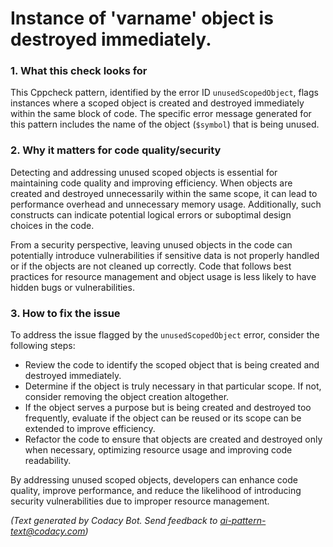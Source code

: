 # Instance of 'varname' object is destroyed immediately.

### 1. What this check looks for
This Cppcheck pattern, identified by the error ID `unusedScopedObject`, flags instances where a scoped object is created and destroyed immediately within the same block of code. The specific error message generated for this pattern includes the name of the object (`$symbol`) that is being unused.

### 2. Why it matters for code quality/security
Detecting and addressing unused scoped objects is essential for maintaining code quality and improving efficiency. When objects are created and destroyed unnecessarily within the same scope, it can lead to performance overhead and unnecessary memory usage. Additionally, such constructs can indicate potential logical errors or suboptimal design choices in the code.

From a security perspective, leaving unused objects in the code can potentially introduce vulnerabilities if sensitive data is not properly handled or if the objects are not cleaned up correctly. Code that follows best practices for resource management and object usage is less likely to have hidden bugs or vulnerabilities.

### 3. How to fix the issue
To address the issue flagged by the `unusedScopedObject` error, consider the following steps:
- Review the code to identify the scoped object that is being created and destroyed immediately.
- Determine if the object is truly necessary in that particular scope. If not, consider removing the object creation altogether.
- If the object serves a purpose but is being created and destroyed too frequently, evaluate if the object can be reused or its scope can be extended to improve efficiency.
- Refactor the code to ensure that objects are created and destroyed only when necessary, optimizing resource usage and improving code readability.

By addressing unused scoped objects, developers can enhance code quality, improve performance, and reduce the likelihood of introducing security vulnerabilities due to improper resource management.

_(Text generated by Codacy Bot. Send feedback to ai-pattern-text@codacy.com)_
